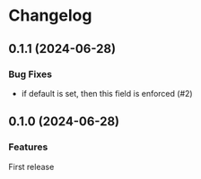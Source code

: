# Changelog

## 0.1.1 (2024-06-28)

### Bug Fixes
- if default is set, then this field is enforced (#2)

## 0.1.0 (2024-06-28)

### Features
First release
